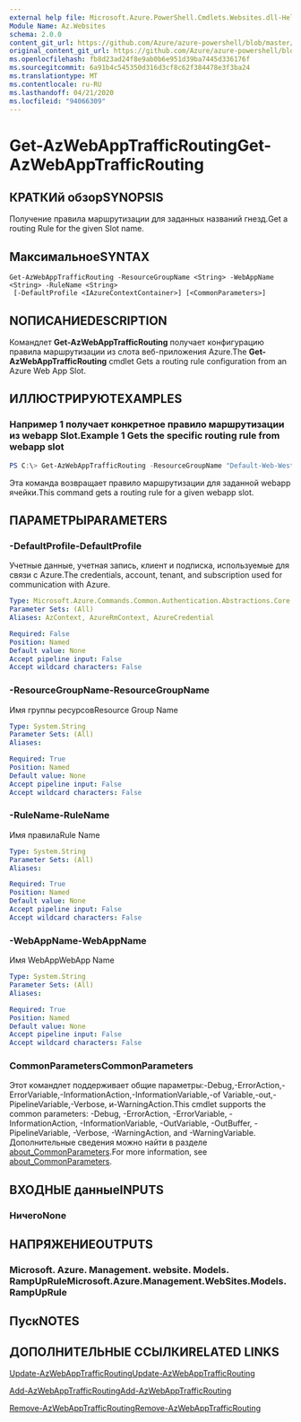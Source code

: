 ```yaml
---
external help file: Microsoft.Azure.PowerShell.Cmdlets.Websites.dll-Help.xml
Module Name: Az.Websites
schema: 2.0.0
content_git_url: https://github.com/Azure/azure-powershell/blob/master/src/Websites/Websites/help/Get-AzWebAppTrafficRouting.md
original_content_git_url: https://github.com/Azure/azure-powershell/blob/master/src/Websites/Websites/help/Get-AzWebAppTrafficRouting.md
ms.openlocfilehash: fb8d23ad24f8e9ab0b6e951d39ba7445d336176f
ms.sourcegitcommit: 6a91b4c545350d316d3cf8c62f384478e3f3ba24
ms.translationtype: MT
ms.contentlocale: ru-RU
ms.lasthandoff: 04/21/2020
ms.locfileid: "94066309"
---
```

# <span data-ttu-id="cebf7-101">Get-AzWebAppTrafficRouting</span><span class="sxs-lookup"><span data-stu-id="cebf7-101">Get-AzWebAppTrafficRouting</span></span>

## <span data-ttu-id="cebf7-102">КРАТКИй обзор</span><span class="sxs-lookup"><span data-stu-id="cebf7-102">SYNOPSIS</span></span>
<span data-ttu-id="cebf7-103">Получение правила маршрутизации для заданных названий гнезд.</span><span class="sxs-lookup"><span data-stu-id="cebf7-103">Get a routing Rule for the given Slot name.</span></span>

## <span data-ttu-id="cebf7-104">Максимальное</span><span class="sxs-lookup"><span data-stu-id="cebf7-104">SYNTAX</span></span>

```
Get-AzWebAppTrafficRouting -ResourceGroupName <String> -WebAppName <String> -RuleName <String>
 [-DefaultProfile <IAzureContextContainer>] [<CommonParameters>]
```

## <span data-ttu-id="cebf7-105">NОПИСАНИЕ</span><span class="sxs-lookup"><span data-stu-id="cebf7-105">DESCRIPTION</span></span>
<span data-ttu-id="cebf7-106">Командлет **Get-AzWebAppTrafficRouting** получает конфигурацию правила маршрутизации из слота веб-приложения Azure.</span><span class="sxs-lookup"><span data-stu-id="cebf7-106">The **Get-AzWebAppTrafficRouting** cmdlet Gets a routing rule configuration from an Azure Web App Slot.</span></span>

## <span data-ttu-id="cebf7-107">ИЛЛЮСТРИРУЮТ</span><span class="sxs-lookup"><span data-stu-id="cebf7-107">EXAMPLES</span></span>

### <span data-ttu-id="cebf7-108">Например 1 получает конкретное правило маршрутизации из webapp Slot.</span><span class="sxs-lookup"><span data-stu-id="cebf7-108">Example 1 Gets the specific routing rule from webapp slot</span></span>
```powershell
PS C:\> Get-AzWebAppTrafficRouting -ResourceGroupName "Default-Web-WestUS" -WebAppName "ContosoSite"  -RuleName 'Stg'
```

<span data-ttu-id="cebf7-109">Эта команда возвращает правило маршрутизации для заданной webapp ячейки.</span><span class="sxs-lookup"><span data-stu-id="cebf7-109">This command gets a routing rule for a given webapp slot.</span></span>

## <span data-ttu-id="cebf7-110">ПАРАМЕТРЫ</span><span class="sxs-lookup"><span data-stu-id="cebf7-110">PARAMETERS</span></span>

### <span data-ttu-id="cebf7-111">-DefaultProfile</span><span class="sxs-lookup"><span data-stu-id="cebf7-111">-DefaultProfile</span></span>
<span data-ttu-id="cebf7-112">Учетные данные, учетная запись, клиент и подписка, используемые для связи с Azure.</span><span class="sxs-lookup"><span data-stu-id="cebf7-112">The credentials, account, tenant, and subscription used for communication with Azure.</span></span>

```yaml
Type: Microsoft.Azure.Commands.Common.Authentication.Abstractions.Core.IAzureContextContainer
Parameter Sets: (All)
Aliases: AzContext, AzureRmContext, AzureCredential

Required: False
Position: Named
Default value: None
Accept pipeline input: False
Accept wildcard characters: False
```

### <span data-ttu-id="cebf7-113">-ResourceGroupName</span><span class="sxs-lookup"><span data-stu-id="cebf7-113">-ResourceGroupName</span></span>
<span data-ttu-id="cebf7-114">Имя группы ресурсов</span><span class="sxs-lookup"><span data-stu-id="cebf7-114">Resource Group Name</span></span>

```yaml
Type: System.String
Parameter Sets: (All)
Aliases:

Required: True
Position: Named
Default value: None
Accept pipeline input: False
Accept wildcard characters: False
```

### <span data-ttu-id="cebf7-115">-RuleName</span><span class="sxs-lookup"><span data-stu-id="cebf7-115">-RuleName</span></span>
<span data-ttu-id="cebf7-116">Имя правила</span><span class="sxs-lookup"><span data-stu-id="cebf7-116">Rule Name</span></span>
```yaml
Type: System.String
Parameter Sets: (All)
Aliases:

Required: True
Position: Named
Default value: None
Accept pipeline input: False
Accept wildcard characters: False
```

### <span data-ttu-id="cebf7-117">-WebAppName</span><span class="sxs-lookup"><span data-stu-id="cebf7-117">-WebAppName</span></span>
<span data-ttu-id="cebf7-118">Имя WebApp</span><span class="sxs-lookup"><span data-stu-id="cebf7-118">WebApp Name</span></span>

```yaml
Type: System.String
Parameter Sets: (All)
Aliases:

Required: True
Position: Named
Default value: None
Accept pipeline input: False
Accept wildcard characters: False
```

### <span data-ttu-id="cebf7-119">CommonParameters</span><span class="sxs-lookup"><span data-stu-id="cebf7-119">CommonParameters</span></span>
<span data-ttu-id="cebf7-120">Этот командлет поддерживает общие параметры:-Debug,-ErrorAction,-ErrorVariable,-InformationAction,-InformationVariable,-of Variable,-out,-PipelineVariable,-Verbose, и-WarningAction.</span><span class="sxs-lookup"><span data-stu-id="cebf7-120">This cmdlet supports the common parameters: -Debug, -ErrorAction, -ErrorVariable, -InformationAction, -InformationVariable, -OutVariable, -OutBuffer, -PipelineVariable, -Verbose, -WarningAction, and -WarningVariable.</span></span> <span data-ttu-id="cebf7-121">Дополнительные сведения можно найти в разделе [about_CommonParameters](http://go.microsoft.com/fwlink/?LinkID=113216).</span><span class="sxs-lookup"><span data-stu-id="cebf7-121">For more information, see [about_CommonParameters](http://go.microsoft.com/fwlink/?LinkID=113216).</span></span>

## <span data-ttu-id="cebf7-122">ВХОДНЫЕ данные</span><span class="sxs-lookup"><span data-stu-id="cebf7-122">INPUTS</span></span>

### <span data-ttu-id="cebf7-123">Ничего</span><span class="sxs-lookup"><span data-stu-id="cebf7-123">None</span></span>

## <span data-ttu-id="cebf7-124">НАПРЯЖЕНИЕ</span><span class="sxs-lookup"><span data-stu-id="cebf7-124">OUTPUTS</span></span>

### <span data-ttu-id="cebf7-125">Microsoft. Azure. Management. website. Models. RampUpRule</span><span class="sxs-lookup"><span data-stu-id="cebf7-125">Microsoft.Azure.Management.WebSites.Models.RampUpRule</span></span>

## <span data-ttu-id="cebf7-126">Пуск</span><span class="sxs-lookup"><span data-stu-id="cebf7-126">NOTES</span></span>

## <span data-ttu-id="cebf7-127">ДОПОЛНИТЕЛЬНЫЕ ССЫЛКИ</span><span class="sxs-lookup"><span data-stu-id="cebf7-127">RELATED LINKS</span></span>

[<span data-ttu-id="cebf7-128">Update-AzWebAppTrafficRouting</span><span class="sxs-lookup"><span data-stu-id="cebf7-128">Update-AzWebAppTrafficRouting</span></span>](./Update-AzWebAppTrafficRouting.md)

[<span data-ttu-id="cebf7-129">Add-AzWebAppTrafficRouting</span><span class="sxs-lookup"><span data-stu-id="cebf7-129">Add-AzWebAppTrafficRouting</span></span>](./Add-AzWebAppTrafficRouting.md)

[<span data-ttu-id="cebf7-130">Remove-AzWebAppTrafficRouting</span><span class="sxs-lookup"><span data-stu-id="cebf7-130">Remove-AzWebAppTrafficRouting</span></span>](./Remove-AzWebAppTrafficRouting.md)
